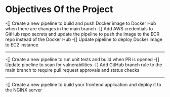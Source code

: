 # Objectives Of the Project

-[]⁠ ⁠Create a new pipeline to build and push Docker image to Docker Hub when there are changes in the main branch
-[]⁠ ⁠Add AWS credentials to GitHub repo secrets and update the pipeline to push the image to the ECR repo instead of the Docker Hub
-[]⁠ ⁠Update pipeline to deploy Docker image to EC2 instance

---

-[]⁠ ⁠Create a new pipeline to run unit tests and build when PR is opened
-[]⁠ ⁠Update pipeline to scan for vulnerabilities
-[]⁠ ⁠Add GitHub branch rule to the main branch to require pull request approvals and status checks

---

-[]⁠ ⁠Create a new pipeline to build your frontend application and deploy it to the NGINX server
